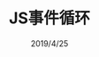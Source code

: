 ---
title: JS事件循环
date: 2019/4/25
description: 微信小程序最近被吐槽最多的一个更改，就是用户使用wx.getUserInfo（开发和体验版）时不会弹出授权，正式版不受影响。现在授权方式是需要引导用户点击一个授权按钮，然后再弹出授权。我最近围绕这个做了一些研究，来看看我是如何做好这个授权。
tags:
  - 美食
  - 娱乐
---
